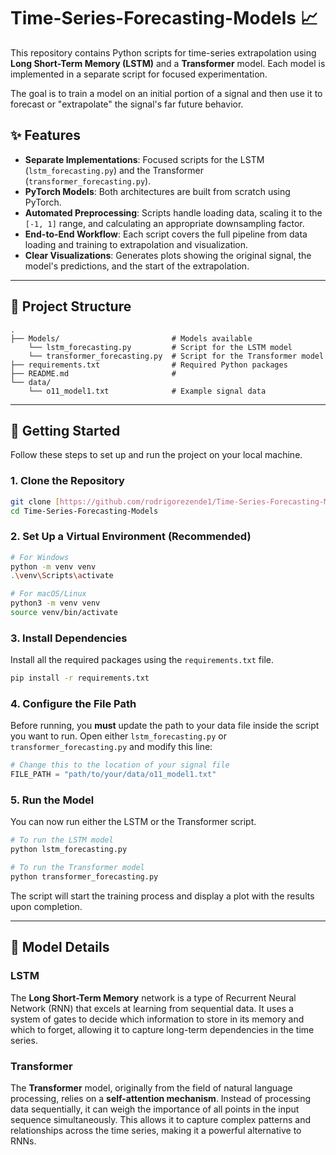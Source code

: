 # Time-Series-Forecasting-Models 📈

This repository contains Python scripts for time-series extrapolation using **Long Short-Term Memory (LSTM)** and a **Transformer** model. Each model is implemented in a separate script for focused experimentation.

The goal is to train a model on an initial portion of a signal and then use it to forecast or "extrapolate" the signal's far future behavior.



## ✨ Features

* **Separate Implementations**: Focused scripts for the LSTM (`lstm_forecasting.py`) and the Transformer (`transformer_forecasting.py`).
* **PyTorch Models**: Both architectures are built from scratch using PyTorch.
* **Automated Preprocessing**: Scripts handle loading data, scaling it to the `[-1, 1]` range, and calculating an appropriate downsampling factor.
* **End-to-End Workflow**: Each script covers the full pipeline from data loading and training to extrapolation and visualization.
* **Clear Visualizations**: Generates plots showing the original signal, the model's predictions, and the start of the extrapolation.

---

## 📂 Project Structure

```
.
├── Models/                         # Models available
    └── lstm_forecasting.py         # Script for the LSTM model
    └── transformer_forecasting.py  # Script for the Transformer model
├── requirements.txt                # Required Python packages
├── README.md                       # 
└── data/
    └── o11_model1.txt              # Example signal data
```

---

## 🚀 Getting Started

Follow these steps to set up and run the project on your local machine.

### 1. Clone the Repository

```bash
git clone [https://github.com/rodrigorezende1/Time-Series-Forecasting-Models]([https://github.com/rodrigorezende1/RNN-Based-Time-Series-Extrapolation](https://github.com/rodrigorezende1/Time-Series-Forecasting-Models))
cd Time-Series-Forecasting-Models
```

### 2. Set Up a Virtual Environment (Recommended)

```bash
# For Windows
python -m venv venv
.\venv\Scripts\activate

# For macOS/Linux
python3 -m venv venv
source venv/bin/activate
```

### 3. Install Dependencies

Install all the required packages using the `requirements.txt` file.

```bash
pip install -r requirements.txt
```

### 4. Configure the File Path

Before running, you **must** update the path to your data file inside the script you want to run. Open either `lstm_forecasting.py` or `transformer_forecasting.py` and modify this line:

```python
# Change this to the location of your signal file
FILE_PATH = "path/to/your/data/o11_model1.txt"
```

### 5. Run the Model

You can now run either the LSTM or the Transformer script.

```bash
# To run the LSTM model
python lstm_forecasting.py

# To run the Transformer model
python transformer_forecasting.py
```
The script will start the training process and display a plot with the results upon completion.

---

## 🧠 Model Details

### LSTM
The **Long Short-Term Memory** network is a type of Recurrent Neural Network (RNN) that excels at learning from sequential data. It uses a system of gates to decide which information to store in its memory and which to forget, allowing it to capture long-term dependencies in the time series.

### Transformer
The **Transformer** model, originally from the field of natural language processing, relies on a **self-attention mechanism**. Instead of processing data sequentially, it can weigh the importance of all points in the input sequence simultaneously. This allows it to capture complex patterns and relationships across the time series, making it a powerful alternative to RNNs.
